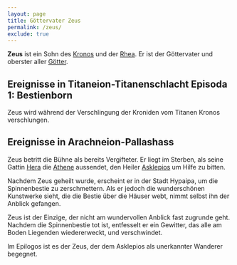 ```yaml
---
layout: page
title: Göttervater Zeus
permalink: /zeus/
exclude: true
---
```


**Zeus** ist ein Sohn des [Kronos](/kronos/) und der [Rhea](/rhea/). Er ist der Göttervater und oberster aller [Götter](/goetter/).

## Ereignisse in Titaneion-Titanenschlacht Episoda 1: Bestienborn

Zeus wird während der Verschlingung der Kroniden vom Titanen Kronos verschlungen.

## Ereignisse in Arachneion-Pallashass

Zeus betritt die Bühne als bereits Vergifteter. Er liegt im Sterben, als seine Gattin [Hera](/hera/) die [Athene](/athene/) aussendet, den Heiler [Asklepios](/asklepios/) um Hilfe zu bitten.

Nachdem Zeus geheilt wurde, erscheint er in der Stadt Hypaipa, um die Spinnenbestie zu zerschmettern. Als er jedoch die wunderschönen Kunstwerke sieht, die die Bestie über die Häuser webt, nimmt selbst ihn der Anblick gefangen.

Zeus ist der Einzige, der nicht am wundervollen Anblick fast zugrunde geht. Nachdem die Spinnenbestie tot ist, entfesselt er ein Gewitter, das alle am Boden Liegenden wiedererweckt, und verschwindet.

Im Epilogos ist es der Zeus, der dem Asklepios als unerkannter Wanderer begegnet.
